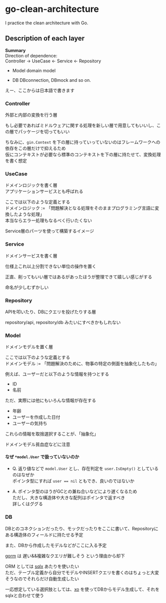 # go-clean-architecture

I practice the clean architecture with Go.

## Description of each layer

**Summary**  
Direction of dependence:  
Controller -> UseCase <- Service <- Repository

- Model
  domain model

- DB
  DBconnection, DBmock and so on.

えー、ここからは日本語で書きます

### Controller

外部と内部の変換を行う層

もし必要であればミドルウェアに関する処理を新しい層で用意してもいいし、この層でパッケージを切ってもいい

ちなみに、`gin.Context` を下の層に持っていっていないのはフレームワークへの依存をこの層だけで抑えるため  
仮にコンテキストが必要なら標準のコンテキストを下の層に持たせて、変換処理を書く想定

### UseCase

ドメインロジックを書く層  
アプリケーションサービスとも呼ばれる

ここでは以下のような定義とする  
ドメインロジック := 「問題解決となる処理をそのままプログラミング言語に変換したような処理」  
本当ならエラー処理もなるべく行いたくない

Service層のパーツを使って構築するイメージ

### Service

ドメインサービスを書く層

仕様上これ以上分割できない単位の操作を置く

正直、削ってもいい層ではあるがあったほうが整理できて嬉しい感じがする

命名が少しむずかしい

### Repository

APIを叩いたり、DBにクエリを投げたりする層

repository/api, repository/db みたいにすべきかもしれない

### Model

ドメインモデルを置く層

ここでは以下のような定義とする  
ドメインモデル := 「問題解決のために、物事の特定の側面を抽象化したもの」

例えば、ユーザーだと以下のような情報を持つとする

- ID
- 名前

ただ、実際には他にもいろんな情報が存在する

- 年齢
- ユーザーを作成した日付
- ユーザーの気持ち

これらの情報を取捨選択することが、「抽象化」

ドメインモデル貧血症などに注意

#### なぜ `*model.User` で扱っていないのか

- Q. 返り値などで `model.User` とし、存在判定を `user.IsEmpty()` としているのはなぜか  
  ポインタ型にすれば `user == nil` ともでき、良いのではないか

- A. ポインタ型のほうがGCとの兼ね合いなどにより遅くなるため  
  ただし、大きな構造体や大きな配列はポインタで返すべき  
  詳しくはググる

### DB

DBとのコネクションだったり、モックだったりをここに書いて、Repositoryにある構造体のフィールドに持たせる予定

また、DBから作成したモデルなどがここに入る予定

[gorm](https://github.com/xo/xo) は 遅い&&複雑なクエリが難しそう という理由から却下

ORM としては [sqlx](https://github.com/jmoiron/sqlx) あたりを使いたい  
ただ、テーブル定義から自分でモデルやINSERTクエリを書くのはちょっと大変そうなのでそれらだけ自動生成したい

一応想定している選択肢としては、[xo](https://github.com/xo/xo) を使ってDBからモデル生成して、それをsqlxと合わせて使う
